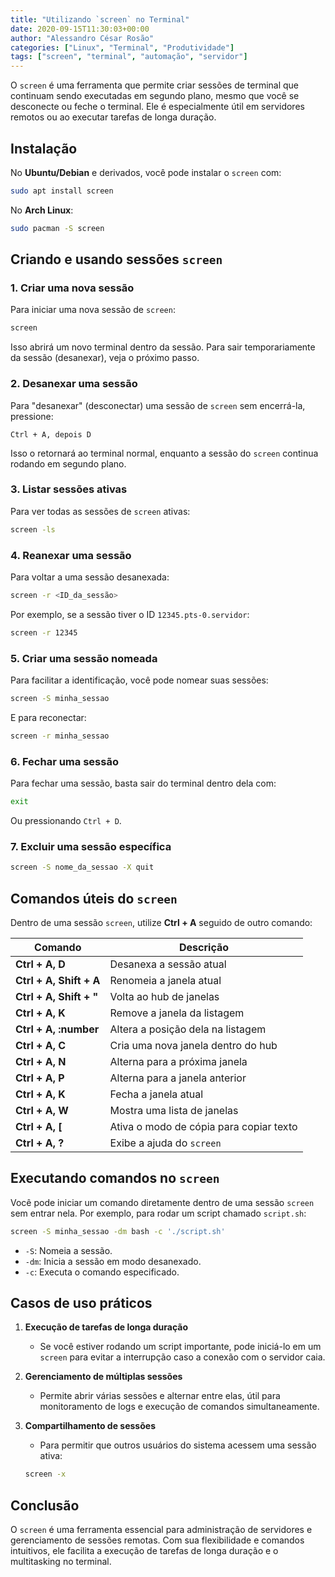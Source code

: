 ```yaml
---
title: "Utilizando `screen` no Terminal"
date: 2020-09-15T11:30:03+00:00
author: "Alessandro César Rosão"
categories: ["Linux", "Terminal", "Produtividade"]
tags: ["screen", "terminal", "automação", "servidor"]
---
```


O `screen` é uma ferramenta que permite criar sessões de terminal que continuam sendo executadas em segundo plano, mesmo que você se desconecte ou feche o terminal. Ele é especialmente útil em servidores remotos ou ao executar tarefas de longa duração.  

## Instalação  

No **Ubuntu/Debian** e derivados, você pode instalar o `screen` com:  

```bash
sudo apt install screen
```

No **Arch Linux**:  

```bash
sudo pacman -S screen
```

## Criando e usando sessões `screen`  

### 1. Criar uma nova sessão  

Para iniciar uma nova sessão de `screen`:  

```bash
screen
```

Isso abrirá um novo terminal dentro da sessão. Para sair temporariamente da sessão (desanexar), veja o próximo passo.  

### 2. Desanexar uma sessão  

Para "desanexar" (desconectar) uma sessão de `screen` sem encerrá-la, pressione:  

```
Ctrl + A, depois D
```

Isso o retornará ao terminal normal, enquanto a sessão do `screen` continua rodando em segundo plano.  

### 3. Listar sessões ativas  

Para ver todas as sessões de `screen` ativas:  

```bash
screen -ls
```

### 4. Reanexar uma sessão  

Para voltar a uma sessão desanexada:  

```bash
screen -r <ID_da_sessão>
```

Por exemplo, se a sessão tiver o ID `12345.pts-0.servidor`:  

```bash
screen -r 12345
```

### 5. Criar uma sessão nomeada  

Para facilitar a identificação, você pode nomear suas sessões:  

```bash
screen -S minha_sessao
```

E para reconectar:  

```bash
screen -r minha_sessao
```

### 6. Fechar uma sessão  

Para fechar uma sessão, basta sair do terminal dentro dela com:  

```bash
exit
```

Ou pressionando `Ctrl + D`.  

### 7. Excluir uma sessão específica  

```bash
screen -S nome_da_sessao -X quit
```

## Comandos úteis do `screen`  

Dentro de uma sessão `screen`, utilize **Ctrl + A** seguido de outro comando:  

| Comando               | Descrição                                      |
|-----------------------|------------------------------------------------|
| **Ctrl + A, D**       | Desanexa a sessão atual                       |
| **Ctrl + A, Shift + A** | Renomeia a janela atual                     |
| **Ctrl + A, Shift + "** | Volta ao hub de janelas                     |
| **Ctrl + A, K**       | Remove a janela da listagem                   |
| **Ctrl + A, :number** | Altera a posição dela na listagem             |
| **Ctrl + A, C**       | Cria uma nova janela dentro do hub            |
| **Ctrl + A, N**       | Alterna para a próxima janela                 |
| **Ctrl + A, P**       | Alterna para a janela anterior                |
| **Ctrl + A, K**       | Fecha a janela atual                          |
| **Ctrl + A, W**       | Mostra uma lista de janelas                   |
| **Ctrl + A, [**       | Ativa o modo de cópia para copiar texto       |
| **Ctrl + A, ?**       | Exibe a ajuda do `screen`                     |

## Executando comandos no `screen`  

Você pode iniciar um comando diretamente dentro de uma sessão `screen` sem entrar nela. Por exemplo, para rodar um script chamado `script.sh`:  

```bash
screen -S minha_sessao -dm bash -c './script.sh'
```

- `-S`: Nomeia a sessão.  
- `-dm`: Inicia a sessão em modo desanexado.  
- `-c`: Executa o comando especificado.  

## Casos de uso práticos  

1. **Execução de tarefas de longa duração**  
   - Se você estiver rodando um script importante, pode iniciá-lo em um `screen` para evitar a interrupção caso a conexão com o servidor caia.  

2. **Gerenciamento de múltiplas sessões**  
   - Permite abrir várias sessões e alternar entre elas, útil para monitoramento de logs e execução de comandos simultaneamente.  

3. **Compartilhamento de sessões**  
   - Para permitir que outros usuários do sistema acessem uma sessão ativa:  

   ```bash
   screen -x
   ```

## Conclusão  

O `screen` é uma ferramenta essencial para administração de servidores e gerenciamento de sessões remotas. Com sua flexibilidade e comandos intuitivos, ele facilita a execução de tarefas de longa duração e o multitasking no terminal.  